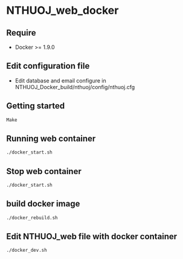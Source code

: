 # NTHUOJ_web_docker

## Require
  * Docker >= 1.9.0

## Edit configuration file
  * Edit database and email configure in NTHUOJ_Docker_build/nthuoj/config/nthuoj.cfg

## Getting started
```bash
Make
```

## Running web container
```bash
./docker_start.sh
```

## Stop web container
```bash
./docker_start.sh
```

## build docker image
```bash
./docker_rebuild.sh
```

## Edit NTHUOJ_web file with docker container
```bash
./docker_dev.sh
```
